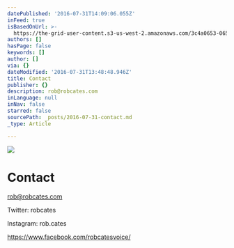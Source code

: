 ```yaml
---
datePublished: '2016-07-31T14:09:06.055Z'
inFeed: true
isBasedOnUrl: >-
  https://the-grid-user-content.s3-us-west-2.amazonaws.com/3c4a0653-065b-48e7-b900-d810f55939bb.jpg
authors: []
hasPage: false
keywords: []
author: []
via: {}
dateModified: '2016-07-31T13:48:48.946Z'
title: Contact
publisher: {}
description: rob@robcates.com
inLanguage: null
inNav: false
starred: false
sourcePath: _posts/2016-07-31-contact.md
_type: Article

---
```

![](https://the-grid-user-content.s3-us-west-2.amazonaws.com/3c4a0653-065b-48e7-b900-d810f55939bb.jpg)

# Contact

rob@robcates.com

Twitter: robcates

Instagram: rob.cates

https://www.facebook.com/robcatesvoice/